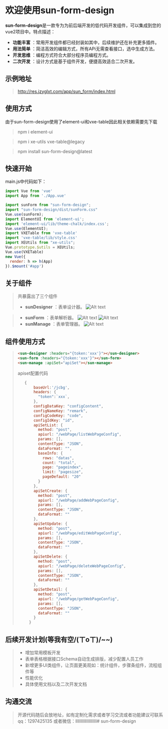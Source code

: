 # 欢迎使用sun-form-design
**sun-form-design**是一款专为为前后端开发的低代码开发组件，可以集成到您的vue2项目中。特点描述：
- **功能丰富** ：常用开发组件都已经封装如其中，后续维护还在补充更多插件。
- **用法简单** ：简洁高效的编辑方式，所有APi无需查看接口，选中生成方法。
- **开发思维** ：编程方式符合大部分程序员编程方式。
- **二次开发** ：设计方式是基于组件开发，便捷高效适合二次开发。
## 示例地址
> http://res.jzyglxt.com/app/sun_form/index.html
## 使用方式
由于sun-form-design使用了element-ui和vxe-table因此相关依赖需要先下载
> npm i element-ui

> npm i xe-utils vxe-table@legacy

> npm install sun-form-design@latest
## 快速开始
main.js中代码如下：
``` javascript
import Vue from 'vue'
import App from './App.vue'

import sunForm from "sun-form-design";
import "sun-form-design/dist/sunForm.css"
Vue.use(sunForm);
import ElementUI from 'element-ui';
import 'element-ui/lib/theme-chalk/index.css';
Vue.use(ElementUI);
import VXETable from 'vxe-table'
import 'vxe-table/lib/style.css'
import XEUtils from "xe-utils";
Vue.prototype.$utils = XEUtils;
Vue.use(VXETable)
new Vue({
  render: h => h(App)
}).$mount('#app')
```
## 关于组件
> 共暴露出了三个组件
> - **sunDesigner** ：表单设计器。
> ![Alt text](http://res.jzyglxt.com/app/pics/1.png)

> - **sunForm** ：表单解析器。
> ![Alt text](http://res.jzyglxt.com/app/pics/2.png)
> ![Alt text](http://res.jzyglxt.com/app/pics/4.png)
> - **sunManage** ：表单管理器。
> ![Alt text](http://res.jzyglxt.com/app/pics/3.png)
## 组件使用方式
> ``` html
> <sun-designer :headers="{token:'xxx'}"></sun-designer>
> <sun-form :headers="{token:'xxx'}"></sun-form>
> <sun-manage :apiSet="apiSet"></sun-manage>
> ```
> apiset配置代码
> ``` javascript
>    {
>        baseUrl:'/jcbg',
>        headers: {
>          "token":`xxx`,
>        },
>        configDataKey: "configContent",
>        configNameKey: "remark",
>        configCodeKey: "code",
>        configIdKey: "id",
>        apiSetList: {
>          method: "post",
>          apiurl: "/webPage/listWebPageConfig",
>          params: [],
>          contentType: "JSON",
>          dataFormat: "",
>          baseInfo: {
>            rows: "datas",
>            count: "total",
>            page: "pageindex",
>            limit: "pagesize",
>            pageDefault: "20"
>          }
>        },
>        apiSetCreate: {
>          method: "post",
>          apiurl: "/webPage/addWebPageConfig",
>          params: [],
>          contentType: "JSON",
>          dataFormat: ""
>        },
>        apiSetUpdate: {
>          method: "post",
>          apiurl: "/webPage/editWebPageConfig",
>          params: [],
>          contentType: "JSON",
>          dataFormat: ""
>        },
>        apiSetDelete: {
>          method: "post",
>          apiurl: "/webPage/deleteWebPageConfig",
>          params: [],
>          contentType: "JSON",
>          dataFormat: ""
>        },
>        apiSetDetail: {
>          method: "post",
>          apiurl: "/webPage/getWebPageConfig",
>          params: [],
>          contentType: "JSON",
>          dataFormat: ""
>        }
>      }
> ```
## 后续开发计划(等我有空/(ㄒoㄒ)/~~)
>- 增加常用模板开发
>- 表单表格根据接口Schema自动生成排版，减少配置人员工作
>- 新增更多UI类组件，让页面更美观如：统计组件，步骤条组件，流程组件等
>- 性能优化
>- 具体使用文档以及二次开发文档
## 沟通交流
>开源代码随后会放地址，如有定制化需求或者学习交流或者功能建议可联系qq：1297425135 或者微信：lllIIIllllIIIlllIII#   s u n - f o r m - d e s i g n  
 